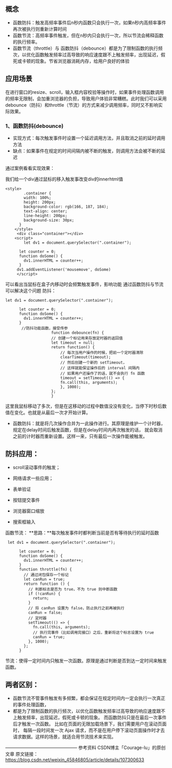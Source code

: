 
## 概念
- 函数防抖：触发高频率事件后n秒内函数只会执行一次，如果n秒内高频率事件再次被执行则重新计算时间
- 函数节流：高频率事件触发，但在n秒内只会执行一次，所以节流会稀释函数的执行频率。
- 函数节流（throttle）与 函数防抖（debounce）都是为了限制函数的执行频次，以优化函数触发频率过高导致的响应速度跟不上触发频率，出现延迟，假死或卡顿的现象。节省浏览器消耗内存，给用户良好的体验

## 应用场景
在进行窗口的resize、scroll，输入框内容校验等操作时，如果事件处理函数调用的频率无限制，会加重浏览器的负担，导致用户体验非常糟糕。此时我们可以采用debounce（防抖）和throttle（节流）的方式来减少调用频率，同时又不影响实际效果。

### 1、函数防抖(debounce)

- 实现方式：每次触发事件时设置一个延迟调用方法，并且取消之前的延时调用方法
- 缺点：如果事件在规定的时间间隔内被不断的触发，则调用方法会被不断的延迟

通过案例看看实现效果：

我们给一个div通过鼠标的移入触发事改变div的innerhtml值
```
<style>
        .container {
        width: 100%;
        height: 200px;
        background-color: rgb(166, 187, 184);
        text-align: center;
        line-height: 200px;
        background-size: 30px;
      }
    </style>
     <div class="container"></div>
    <script>
        let dv1 = document.querySelector(".container");
       
      let counter = 0;
      function doSome() {
        dv1.innerHTML = counter++;
      }
     dv1.addEventListener('mousemove', doSome)
     </script>
```

可以看出当鼠标在盒子内移动时会频繁触发事件，影响功能
通过函数防抖与节流可以解决这个问题
防抖：
```
let dv1 = document.querySelector(".container");
       
      let counter = 0;
      function doSome() {
        dv1.innerHTML = counter++;
      }
       //防抖功能函数，接受传参
                    function debounce(fn) {
                    // 创建一个标记用来存放定时器的返回值
                    let timeout = null;
                    return function() {
                        // 每次当用户操作的时候，把前一个定时器清除
                        clearTimeout(timeout);
                        // 然后创建一个新的 setTimeout，
                        // 这样就能保证操作后的 interval 间隔内
                        // 如果用户还操作了的话，就不会执行 fn 函数
                        timeout = setTimeout(() => {
                        fn.call(this, arguments);
                        }, 1000);
                    };
                    }
```

这里我鼠标移动了多次，但是在这移动的过程中数值没没有变化，当停下时秒后数值在变化。也就是从最后一次才开始计算。
- 函数防抖：就是将几次操作合并为一此操作进行。其原理是维护一个计时器，规定在delay时间后触发函数，但是在delay时间内再次触发的话， 就会取消之前的计时器而重新设置。这样一来，只有最后一次操作能被触发。

## 防抖应用：
- scroll滚动事件的触发；

- 网络请求一些应用；

- 表单验证

- 按钮提交事件

- 浏览器窗口缩放

- 搜索框输入

函数节流：
**思路：**每次触发事件时都判断当前是否有等待执行的延时函数
```
 let dv1 = document.querySelector(".container");
       
      let counter = 0;
      function doSome() {
        dv1.innerHTML = counter++;
      }
      function throttle(fn) {
        // 通过闭包保存一个标记
        let canRun = true;
        return function () {
          // 判断标志是否为 true，不为 true 则中断函数
          if (!canRun) {
            return;
          }
          // 将 canRun 设置为 false，防止执行之前再被执行
          canRun = false;
          // 定时器
          setTimeout(() => {
            fn.call(this, arguments);
            // 执行完事件（比如调用完接口）之后，重新将这个标志设置为 true
            canRun = true;
          }, 1000);
        };
      }
```

节流：使得一定时间内只触发一次函数。原理是通过判断是否到达一定时间来触发函数。

## 两者区别：
- 函数节流不管事件触发有多频繁，都会保证在规定时间内一定会执行一次真正的事件处理函数，
- 都是为了限制函数的执行频次，以优化函数触发频率过高导致的响应速度跟不上触发频率，出现延迟，假死或卡顿的现象。
而函数防抖只是在最后一次事件后才触发一次函数。
比如在页面的无限加载场景下，我们需要用户在滚动页面时，
每隔一段时间发一次 Ajax 请求，而不是在用户停下滚动页面操作时才去请求数据。这样的场景，就适合用节流技术来实现。

————————————————
参考资料
CSDN博主「Courage-lu」的原创文章
原文链接：https://blog.csdn.net/weixin_45846805/article/details/107300633